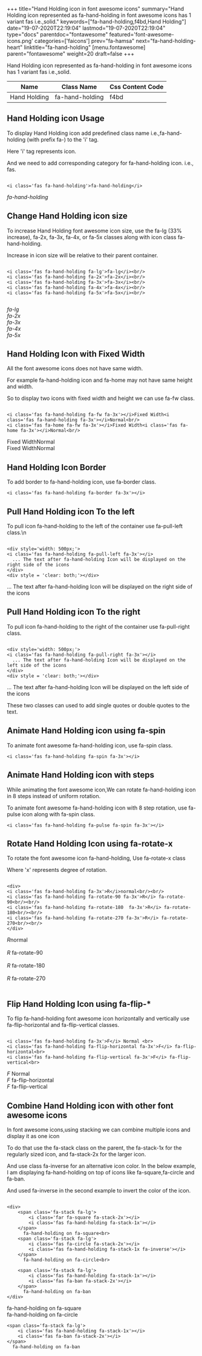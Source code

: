 +++
title="Hand Holding icon in font awesome icons"
summary="Hand Holding icon represented as fa-hand-holding in font awesome icons has 1 variant fas i.e.,solid."
keywords=["fa-hand-holding,f4bd,Hand Holding"]
date="19-07-2020T22:19:04"
lastmod="19-07-2020T22:19:04"
type="docs"
parentdoc="fontawesome"
featured='font-awesome-icons.png'
categories=['faicons']
prev="fa-hamsa"
next="fa-hand-holding-heart"
linktitle="fa-hand-holding"
[menu.fontawesome]
parent="fontawesome"
weight=20
draft=false
+++


Hand Holding icon represented as fa-hand-holding in font awesome icons has 1 variant fas i.e.,solid.

<div class='table-responsive'><table class='table'><thead><tr><th>Name</th><th>Class Name</th><th>Css Content Code</th></tr></thead><tbody><tr><td>Hand Holding</td><td>fa-hand-holding</td><td>f4bd</td></tr></tbody></table></div>



## Hand Holding icon Usage

To display Hand Holding icon add predefined class name i.e.,fa-hand-holding (with prefix fa-) to the 'i' tag.

Here 'i' tag represents icon.

And we need to add corresponding category for fa-hand-holding icon. i.e., fas.


```

<i class='fas fa-hand-holding'>fa-hand-holding</i>
```

<i class='fas fa-hand-holding'>fa-hand-holding</i>




## Change Hand Holding icon size
To increase Hand Holding font awesome icon size, use the fa-lg (33% increase), fa-2x, fa-3x, fa-4x, or fa-5x classes along with icon class fa-hand-holding.

Increase in icon size will be relative to their parent container. 

```

<i class='fas fa-hand-holding fa-lg'>fa-lg</i><br/>
<i class='fas fa-hand-holding fa-2x'>fa-2x</i><br/>
<i class='fas fa-hand-holding fa-3x'>fa-3x</i><br/>
<i class='fas fa-hand-holding fa-4x'>fa-4x</i><br/>
<i class='fas fa-hand-holding fa-5x'>fa-5x</i><br/>
            
```

<i class='fas fa-hand-holding fa-lg'>fa-lg</i><br/>
<i class='fas fa-hand-holding fa-2x'>fa-2x</i><br/>
<i class='fas fa-hand-holding fa-3x'>fa-3x</i><br/>
<i class='fas fa-hand-holding fa-4x'>fa-4x</i><br/>
<i class='fas fa-hand-holding fa-5x'>fa-5x</i><br/>
            



## Hand Holding Icon with Fixed Width 

All the font awesome icons does not have same width.

For example fa-hand-holding icon and fa-home may not have same height and width.

So to display two icons with fixed width and height we can use fa-fw class.


```

<i class='fas fa-hand-holding fa-fw fa-3x'></i>Fixed Width<i class='fas fa-hand-holding fa-3x'></i>Normal<br/>
<i class='fas fa-home fa-fw fa-3x'></i>Fixed Width<i class='fas fa-home fa-3x'></i>Normal<br/>
```

<i class='fas fa-hand-holding fa-fw fa-3x'></i>Fixed Width<i class='fas fa-hand-holding fa-3x'></i>Normal<br/>
<i class='fas fa-home fa-fw fa-3x'></i>Fixed Width<i class='fas fa-home fa-3x'></i>Normal<br/>



## Hand Holding Icon Border 

To add border to fa-hand-holding icon, use fa-border class.


```
<i class='fas fa-hand-holding fa-border fa-3x'></i>

```
<i class='fas fa-hand-holding fa-border fa-3x'></i>





## Pull Hand Holding icon To the left

To pull icon fa-hand-holding to the left of the container use fa-pull-left class.\n

```

<div style='width: 500px;'>
<i class='fas fa-hand-holding fa-pull-left fa-3x'></i>
  ... The text after fa-hand-holding Icon will be displayed on the right side of the icons
</div>
<div style = 'clear: both;'></div>
```

<div style='width: 500px;'>
<i class='fas fa-hand-holding fa-pull-left fa-3x'></i>
  ... The text after fa-hand-holding Icon will be displayed on the right side of the icons
</div>
<div style = 'clear: both;'></div>




## Pull Hand Holding icon To the right
To pull icon fa-hand-holding to the right of the container use fa-pull-right class.

```

<div style='width: 500px;'>
<i class='fas fa-hand-holding fa-pull-right fa-3x'></i>
  ... The text after fa-hand-holding Icon will be displayed on the left side of the icons
</div>
<div style = 'clear: both;'></div>
```

<div style='width: 500px;'>
<i class='fas fa-hand-holding fa-pull-right fa-3x'></i>
  ... The text after fa-hand-holding Icon will be displayed on the left side of the icons
</div>
<div style = 'clear: both;'></div>

These two classes can used to add single quotes or double quotes to the text.


## Animate Hand Holding icon using fa-spin
To animate font awesome fa-hand-holding icon, use fa-spin class.

```
<i class='fas fa-hand-holding fa-spin fa-3x'></i>
```
<i class='fas fa-hand-holding fa-spin fa-3x'></i>




## Animate Hand Holding icon with steps
While animating the font awesome icon,We can rotate fa-hand-holding icon in 8 steps instead of uniform rotation.

To animate font awesome fa-hand-holding icon with 8 step rotation, use fa-pulse icon along with fa-spin class.


```
<i class='fas fa-hand-holding fa-pulse fa-spin fa-3x'></i>

```
<i class='fas fa-hand-holding fa-pulse fa-spin fa-3x'></i>





## Rotate Hand Holding Icon using fa-rotate-x
To rotate the font awesome icon fa-hand-holding, Use fa-rotate-x class

Where 'x' represents degree of rotation.


```

<div>
<i class='fas fa-hand-holding fa-3x'>R</i>normal<br/><br/>
<i class='fas fa-hand-holding fa-rotate-90 fa-3x'>R</i> fa-rotate-90<br/><br/> 
<i class='fas fa-hand-holding fa-rotate-180  fa-3x'>R</i> fa-rotate-180<br/><br/> 
<i class='fas fa-hand-holding fa-rotate-270 fa-3x'>R</i> fa-rotate-270<br/><br/>
</div>
```

<div>
<i class='fas fa-hand-holding fa-3x'>R</i>normal<br/><br/>
<i class='fas fa-hand-holding fa-rotate-90 fa-3x'>R</i> fa-rotate-90<br/><br/> 
<i class='fas fa-hand-holding fa-rotate-180  fa-3x'>R</i> fa-rotate-180<br/><br/> 
<i class='fas fa-hand-holding fa-rotate-270 fa-3x'>R</i> fa-rotate-270<br/><br/>
</div>




## Flip Hand Holding Icon using fa-flip-*
To flip fa-hand-holding font awesome icon horizontally and vertically use fa-flip-horizontal and fa-flip-vertical classes. 

```

<i class='fas fa-hand-holding fa-3x'>F</i> Normal <br>
<i class='fas fa-hand-holding fa-flip-horizontal fa-3x'>F</i> fa-flip-horizontal<br>
<i class='fas fa-hand-holding fa-flip-vertical fa-3x'>F</i> fa-flip-vertical<br>
```

<i class='fas fa-hand-holding fa-3x'>F</i> Normal <br>
<i class='fas fa-hand-holding fa-flip-horizontal fa-3x'>F</i> fa-flip-horizontal<br>
<i class='fas fa-hand-holding fa-flip-vertical fa-3x'>F</i> fa-flip-vertical<br>




## Combine Hand Holding icon with other font awesome icons
In font awesome icons,using stacking we can combine multiple icons and display it as one icon 

To do that use the fa-stack class on the parent, the fa-stack-1x for the regularly sized icon, and fa-stack-2x for the larger icon.

And use class fa-inverse for an alternative icon color. 
In the below example, I am displaying fa-hand-holding on top of icons like fa-square,fa-circle and fa-ban.

And used fa-inverse in the second example to invert the color of the icon.

```

<div>
    <span class='fa-stack fa-lg'>
        <i class='far fa-square fa-stack-2x'></i>
        <i class='fas fa-hand-holding fa-stack-1x'></i>
    </span>
      fa-hand-holding on fa-square<br>
    <span class='fa-stack fa-lg'>
        <i class='fas fa-circle fa-stack-2x'></i>
        <i class='fas fa-hand-holding fa-stack-1x fa-inverse'></i>
    </span>
      fa-hand-holding on fa-circle<br>

    <span class='fa-stack fa-lg'>
        <i class='fas fa-hand-holding fa-stack-1x'></i>
        <i class='fas fa-ban fa-stack-2x'></i>
    </span>
      fa-hand-holding on fa-ban
</div>
```

<div>
    <span class='fa-stack fa-lg'>
        <i class='far fa-square fa-stack-2x'></i>
        <i class='fas fa-hand-holding fa-stack-1x'></i>
    </span>
      fa-hand-holding on fa-square<br>
    <span class='fa-stack fa-lg'>
        <i class='fas fa-circle fa-stack-2x'></i>
        <i class='fas fa-hand-holding fa-stack-1x fa-inverse'></i>
    </span>
      fa-hand-holding on fa-circle<br>

    <span class='fa-stack fa-lg'>
        <i class='fas fa-hand-holding fa-stack-1x'></i>
        <i class='fas fa-ban fa-stack-2x'></i>
    </span>
      fa-hand-holding on fa-ban
</div>






